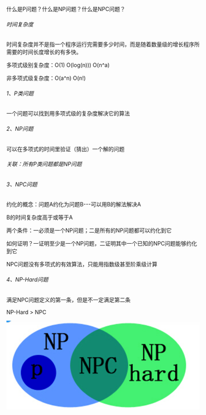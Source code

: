 什么是P问题？什么是NP问题？什么是NPC问题？

###### 时间复杂度

时间复杂度并不是指一个程序运行完需要多少时间，而是随着数量级的增长程序所需要的时间长度增长的有多快。

多项式级别复杂度：O(1)  O(log(n)))  O(n^a) 

非多项式级复杂度：O(a^n)  O(n!)

###### 1、P类问题

一个问题可以找到用多项式级的复杂度解决它的算法

###### 2、NP问题

可以在多项式的时间里验证（猜出）一个解的问题

###### 关联：所有P类问题都是NP问题

###### 3、NPC问题

约化的概念：问题A约化为问题B---可以用B的解法解决A

B的时间复杂度高于或等于A

两个条件：一必须是一个NP问题；二是所有的NP问题都可以约化到它

如何证明？一证明至少是一个NP问题，二证明其中一个已知的NPC问题能够约化到它

NPC问题没有多项式的有效算法，只能用指数级甚至阶乘级计算

###### 4、NP-Hard问题

满足NPC问题定义的第一条，但是不一定满足第二条

NP-Hard  >  NPC

![1649321475877](.assets\1649321475877.png)



